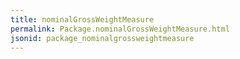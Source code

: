 ```yaml
---
title: nominalGrossWeightMeasure
permalink: Package.nominalGrossWeightMeasure.html
jsonid: package_nominalgrossweightmeasure
---
```

